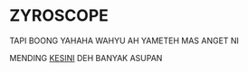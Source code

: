# ZYROSCOPE
  TAPI BOONG YAHAHA WAHYU AH YAMETEH MAS ANGET NI 


  MENDING [KESINI](https://t.me/bokepterbaru2) DEH BANYAK ASUPAN

